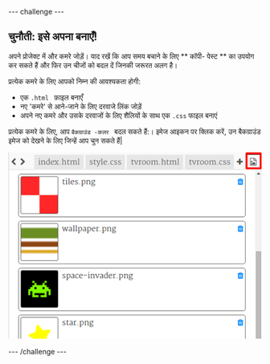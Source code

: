 \--- challenge \---

## चुनौती: इसे अपना बनाएँ!

अपने प्रोजेक्ट में और कमरे जोड़ें। याद रखें कि आप समय बचाने के लिए ** कॉपी- पेस्ट ** का उपयोग कर सकते हैं और फिर उन चीजों को बदल दें जिनकी जरूरत अलग है।

प्रत्येक कमरे के लिए आपको निम्न की आवश्यकता होगी:

+ एक ` .html  ` फ़ाइल बनाएँ
+ नए 'कमरे' से आने-जाने के लिए दरवाजे लिंक जोड़ें
+ अपने नए कमरे और उसके दरवाजों के लिए शैलियों के साथ एक ` .css ` फाइल बनाएं 

प्रत्येक कमरे के लिए, आप ` बैकग्राउंड -कलर  ` बदल सकते हैं:। इमेज आइकन पर क्लिक करें, उन बैकग्राउंड इमेज को देखने के लिए जिन्हें आप चुन सकते हैं|

![स्क्रीनशॉट](images/rooms-images.png)

\--- /challenge \---